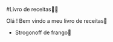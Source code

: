 #Livro de receitas:man_cook:



Olá ! Bem vindo a meu livro de receitas:book:

- Strogonoff de frango:chicken:

  


